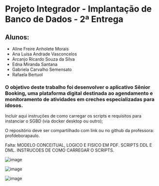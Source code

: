 # Projeto Integrador - Implantação de Banco de Dados - 2ª Entrega

## Alunos:
- Aline Freire Anholete Morais
- Ana Luisa Andrade Vasconcelos
- Arcanjo Ricardo Souza da Silva
- Edna Miranda Santana
- Gabriela Carvalho Semensato
- Rafaela Bertuol

### O objetivo deste trabalho foi desenvolver o aplicativo Sênior Booking, uma plataforma digital destinada ao agendamento e monitoramento de atividades em creches especializadas para idosos.

Incluir aqui instruções de como carregar os scripts e requisitos para instanciar o SGBD (via docker desktop ou outro);

O repositório deve ser compartilhado com link ou no github da professora: profdeborapaulo.

Falta: MODELO CONCEITUAL, LOGICO E FISICO EM PDF. SCRIPTS DDL E DML. INSTRUCOES DE COMO CARREGAR O SCRIPTS.

![image](https://github.com/user-attachments/assets/4ddf79eb-1776-49cf-88b0-88f4a4f88bf3)

![image](https://github.com/user-attachments/assets/7c255af5-4bce-40ce-99e6-7aecbaa8245d)

![image](https://github.com/user-attachments/assets/24ca9687-6c3c-4604-bd30-fde5c747bd1d)

